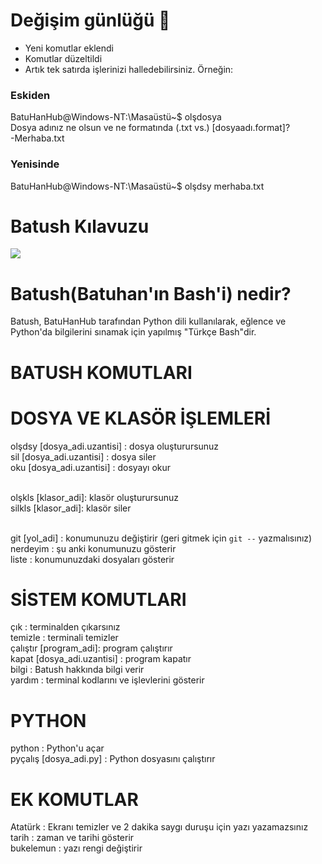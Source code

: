 # Değişim günlüğü :rocket:
- Yeni komutlar eklendi
- Komutlar düzeltildi
- Artık tek satırda işlerinizi halledebilirsiniz. Örneğin:
### Eskiden
BatuHanHub@Windows-NT:\Masaüstü~$ olşdosya </br>
Dosya adınız ne olsun ve ne formatında (.txt vs.) [dosyaadı.format]? </br>
-Merhaba.txt </br>
### Yenisinde
BatuHanHub@Windows-NT:\Masaüstü~$ olşdsy merhaba.txt

# Batush Kılavuzu
![](https://miro.medium.com/max/1400/1*xjraSVbFOl1b5346bPGoIw.png)
# Batush(Batuhan'ın Bash'i) nedir?
Batush, BatuHanHub tarafından Python dili kullanılarak, eğlence ve Python'da bilgilerini sınamak için yapılmış "Türkçe Bash"dir. 

# BATUSH KOMUTLARI

# DOSYA VE KLASÖR İŞLEMLERİ

olşdsy [dosya_adi.uzantisi] : dosya oluşturursunuz </br>
sil [dosya_adi.uzantisi] :  dosya siler </br>
oku [dosya_adi.uzantisi] : dosyayı okur </br></br>

olşkls [klasor_adi]: klasör oluşturursunuz </br>
silkls [klasor_adi]: klasör siler </br></br>

git [yol_adi] : konumunuzu değiştirir (geri gitmek için `git --` yazmalısınız) </br>
nerdeyim      : şu anki konumunuzu gösterir </br>
liste         : konumunuzdaki dosyaları gösterir </br>

# SİSTEM KOMUTLARI
çık       : terminalden çıkarsınız </br>
temizle   : terminali temizler </br>
çalıştır [program_adi]: program çalıştırır </br>
kapat [dosya_adi.uzantisi] : program kapatır </br>
bilgi     : Batush hakkında bilgi verir </br>
yardım    : terminal kodlarını ve işlevlerini gösterir </br>

# PYTHON
python    : Python'u açar </br>
pyçalış [dosya_adi.py] : Python dosyasını çalıştırır </br>

# EK KOMUTLAR
Atatürk   : Ekranı temizler ve 2 dakika saygı duruşu için yazı yazamazsınız </br>
tarih     : zaman ve tarihi gösterir </br>
bukelemun : yazı rengi değiştirir </br>

